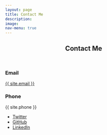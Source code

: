 ```yaml
---
layout: page
title: Contact Me
description:
image:
nav-menu: true
---
```


<!-- Main -->
<div id="main" class="alt">

<!-- One -->
<section id="one">
	<div class="inner">
		<header class="major">
			<h1>Contact Me</h1>
		</header>


<section>
  <div class="contact-method">
    <span class="icon alt fa-envelope"></span>
    <h3>Email</h3>
    <a href="mailto:radioactivekate@gmail.com">{{ site.email }} </a>
  </div>
</section>

<section>
    <div class="contact-method">
      <span class="icon alt fa-phone"></span>
      <h3>Phone</h3>
      <span>{{ site.phone }}</span>
    </div>
</section>


<ul class="icons">
  <li><a href="http://twitter.com/nuclearkatie" class="icon alt fa-twitter"><span class="label">Twitter</span></a></li>
  <li><a href="https://github.com/nuclearkatie" class="icon alt fa-github"><span class="label">GitHub</span></a></li>
  <li><a href="http://www.linkedin.com/in/nuclearkatie" class="icon alt fa-linkedin"><span class="label">LinkedIn</span></a></li>
</ul>
